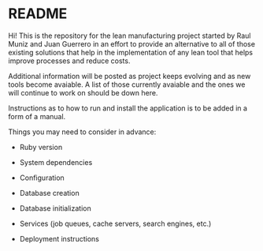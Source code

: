 # README

Hi! This is the repository for the lean manufacturing project started by Raul Muniz and Juan Guerrero in an effort to provide an alternative to all of those existing solutions that help in the implementation of any lean tool that helps improve processes and reduce costs.

Additional information will be posted as project keeps evolving and as new tools become avaiable. A list of those currently avaiable and the ones we will continue to work on should be down here.

Instructions as to how to run and install the application is to be added in a form of a manual.

Things you may need to consider in advance:

* Ruby version

* System dependencies

* Configuration

* Database creation

* Database initialization

* Services (job queues, cache servers, search engines, etc.)

* Deployment instructions

